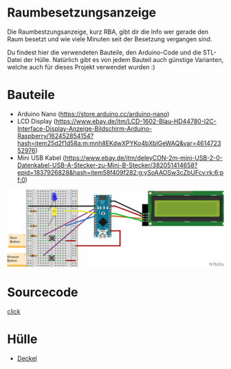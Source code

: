 # Raumbesetzungsanzeige

Die Raumbestzungsanzeige, kurz RBA, gibt dir die Info wer gerade den Raum besetzt und wie viele Minuten seit der Besetzung vergangen sind. 

Du findest hier die verwendeten Bauteile, den Arduino-Code und die STL-Datei der Hülle. Natürlich gibt es von jedem Bauteil auch günstige Varianten, welche auch für dieses Projekt verwendet wurden :)

# Bauteile
- Arduino Nano (https://store.arduino.cc/arduino-nano)
- LCD Display (https://www.ebay.de/itm/LCD-1602-Blau-HD44780-I2C-Interface-Display-Anzeige-Bildschirm-Arduino-Raspberry/162452854154?hash=item25d2f1d58a:m:mnh8EKdwXPYKo4bXblGeWAQ&var=461472352976)
- Mini USB Kabel (https://www.ebay.de/itm/deleyCON-2m-mini-USB-2-0-Datenkabel-USB-A-Stecker-zu-Mini-B-Stecker/382051414658?epid=1837926828&hash=item58f409f282:g:ySoAAOSw3cZbUFcv:rk:6:pf:0)

![](MWDistin_Nano_Verkabelung.png)

# Sourcecode
[click](MWDistin.ino)

# Hülle
- [Deckel](Deckel.stl)
